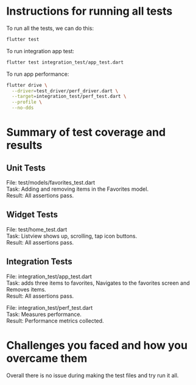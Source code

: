 # Instructions for running all tests
To run all the tests, we can do this:
```bash
flutter test
```

To run integration app test:
```bash
flutter test integration_test/app_test.dart
```

To run app performance:
```bash
flutter drive \
  --driver=test_driver/perf_driver.dart \
  --target=integration_test/perf_test.dart \
  --profile \
  --no-dds
```

# Summary of test coverage and results
## Unit Tests
File: test/models/favorites_test.dart \
Task: Adding and removing items in the Favorites model. \
Result: All assertions pass.

## Widget Tests
File: test/home_test.dart \
Task: Listview shows up, scrolling, tap icon buttons. \
Result: All assertions pass.

## Integration Tests
File: integration_test/app_test.dart \
Task: adds three items to favorites, Navigates to the favorites screen and Removes items. \
Result: All assertions pass.


File: integration_test/perf_test.dart \
Task: Measures performance. \
Result: Performance metrics collected.

# Challenges you faced and how you overcame them
Overall there is no issue during making the test files and try run it all.